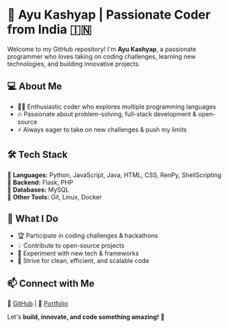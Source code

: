 # 🚀 Ayu Kashyap | Passionate Coder from India 🇮🇳  

Welcome to my GitHub repository! I'm **Ayu Kashyap**, a passionate programmer who loves taking on coding challenges, learning new technologies, and building innovative projects.  

## 💻 About Me  
- 👨‍💻 Enthusiastic coder who explores multiple programming languages  
- 🔥 Passionate about problem-solving, full-stack development & open-source  
- ⚡ Always eager to take on new challenges & push my limits  

## 🛠️ Tech Stack  
🔹 **Languages:** Python, JavaScript, Java, HTML, CSS, RenPy, ShellScripting  
🔹 **Backend:** Flask, PHP  
🔹 **Databases:** MySQL  
🔹 **Other Tools:** Git, Linux, Docker  

## 🚀 What I Do  
- 🏆 Participate in coding challenges & hackathons  
- 💡 Contribute to open-source projects  
- 🌱 Experiment with new tech & frameworks  
- 🎯 Strive for clean, efficient, and scalable code  

## 📫 Connect with Me  
🔗 [GitHub](https://github.com/DevAyu-Codes) | 📝 [Portfolio](https://ayu-portfolio.vercel.app/)  

Let's **build, innovate, and code something amazing!** 🚀  
